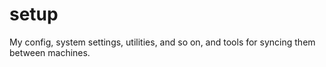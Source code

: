 # setup

My config, system settings, utilities, and so on, and tools for
syncing them between machines.
